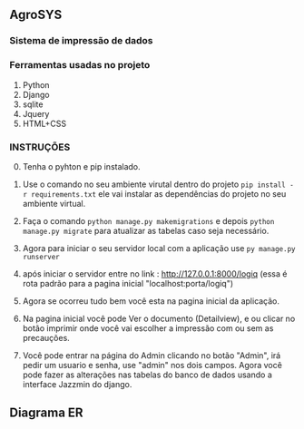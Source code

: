 ## AgroSYS

<h3>Sistema de impressão de dados<h3>
 
### Ferramentas usadas no projeto
 1. Python
 2. Django
 3. sqlite
 4. Jquery
 5. HTML+CSS
 
 ### INSTRUÇÕES
 
 0. Tenha o pyhton e pip instalado.
 
 1. Use o comando no seu ambiente virutal dentro do projeto
 ```pip install -r requirements.txt``` 
 ele vai instalar as dependências do projeto no seu ambiente virtual.
 
 2. Faça o comando ```python manage.py makemigrations``` e depois ```python manage.py migrate```
 para atualizar as tabelas caso seja necessário.
 
 3. Agora para iniciar o seu servidor local com a aplicação use ```py manage.py runserver```
 
 4. após iniciar o servidor entre no link : http://127.0.0.1:8000/logiq (essa é rota padrão para a pagina inicial "localhost:porta/logiq")
 
 5. Agora se ocorreu tudo bem você esta na pagina inicial da aplicação.
 
 6. Na pagina inicial você pode Ver o documento (Detailview), e ou clicar no botão imprimir onde você vai escolher a impressão com ou sem as precauções.
 
 7. Você pode entrar na página do Admin clicando no botão "Admin", irá pedir um usuario e senha, use "admin" nos dois campos. Agora você pode fazer as alterações nas tabelas do banco de dados usando a interface Jazzmin do django.

 ## Diagrama ER
 
 
 
